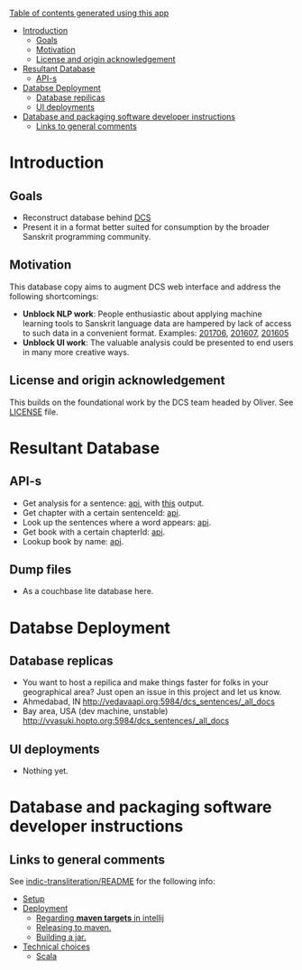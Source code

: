 [Table of contents generated using this app](https://tableofcontents.herokuapp.com)

- [Introduction](#introduction)
  - [Goals](#goals)
  - [Motivation](#motivation)
  - [License and origin acknowledgement](#license-and-origin-acknowledgement)
- [Resultant Database](#resultant-database)
  - [API-s](#api-s)
- [Databse Deployment](#databse-deployment)
  - [Database repilicas](#database-repilicas)
  - [UI deployments](#ui-deployments)
- [Database and packaging software developer instructions](#database-and-packaging-software-developer-instructions)
  - [Links to general comments](#links-to-general-comments)

# Introduction
## Goals
  * Reconstruct database behind [DCS](http://kjc-sv013.kjc.uni-heidelberg.de/dcs)
  * Present it in a format better suited for consumption by the broader Sanskrit programming community.

## Motivation
This database copy aims to augment DCS web interface and address the following shortcomings:
  * __Unblock NLP work__: People enthusiastic about applying machine learning tools to Sanskrit language data are hampered by lack of access to such data in a convenient format. Examples: [201706](https://groups.google.com/d/msg/sanskrit-programmers/2uwvGmrfI68/Pt8hMB3XAAAJ), [201607](https://groups.google.com/forum/#!searchin/sanskrit-programmers/DCS|sort:relevance/sanskrit-programmers/Zdj80IzI--U/G-zJEXgYCAAJ), [201605](https://groups.google.com/forum/#!searchin/sanskrit-programmers/DCS|sort:relevance/sanskrit-programmers/GMDUKF7zCaM/bOAAnNdkCQAJ)
  * __Unblock UI work__: The valuable analysis could be presented to end users in many more creative ways.

## License and origin acknowledgement
This builds on the foundational work by the DCS team headed by Oliver. See [LICENSE](LICENSE.md) file.

# Resultant Database
## API-s
* Get analysis for a sentence: [api](http://vedavaapi.org:5984/dcs_sentences/sentence_354341), with [this](https://pastebin.com/d3td7qge) output.
* Get chapter with a certain sentenceId: [api](http://vedavaapi:5984/dcs_books/_design/sentence_index/_view/sentence_index?limit=100&reduce=false&include_docs=true&keys=%5B1%5D).
* Look up the sentences where a word appears: [api](http://vedavaapi.org:5984/dcs_sentences/_design/index_words/_view/index_words?limit=100&reduce=false&keys=%5B%22hari%22%5D).
* Get book with a certain chapterId: [api](http://vedavaapi.org:5984/dcs_books/_design/chapter_index/_view/chapter_index?limit=100&reduce=false&include_docs=true&keys=%5B59%5D).
* Lookup book by name: [api](http://vedavaapi.org:5984/dcs_books/_design/book_index/_view/book_index?limit=100&reduce=false&include_docs=true&keys=%5B%22Abhidh%C4%81nacint%C4%81ma%E1%B9%87i%22%5D).


## Dump files
* As a couchbase lite database here.

# Databse Deployment
## Database replicas
* You want to host a repilica and make things faster for folks in your geographical area? Just open an issue in this project and let us know.
* Ahmedabad, IN <http://vedavaapi.org:5984/dcs_sentences/_all_docs>
* Bay area, USA (dev machine, unstable) <http://vvasuki.hopto.org:5984/dcs_sentences/_all_docs>

## UI deployments
* Nothing yet.


# Database and packaging software developer instructions
## Links to general comments
See [indic-transliteration/README](https://github.com/sanskrit-coders/indic-transliteration/blob/master/README.md) for the following info:

  - [Setup](https://github.com/sanskrit-coders/indic-transliteration/blob/master/README.md#setup)
  - [Deployment](https://github.com/sanskrit-coders/indic-transliteration/blob/master/README.md#deployment)
    - [Regarding **maven targets** in intellij](https://github.com/sanskrit-coders/indic-transliteration/blob/master/README.md#regarding-**maven-targets**-in-intellij)
    - [Releasing to maven.](https://github.com/sanskrit-coders/indic-transliteration/blob/master/README.md#releasing-to-maven.)
    - [Building a jar.](https://github.com/sanskrit-coders/indic-transliteration/blob/master/README.md#building-a-jar.)
  - [Technical choices](https://github.com/sanskrit-coders/indic-transliteration/blob/master/README.md#technical-choices)
    - [Scala](https://github.com/sanskrit-coders/indic-transliteration/blob/master/README.md#scala)
